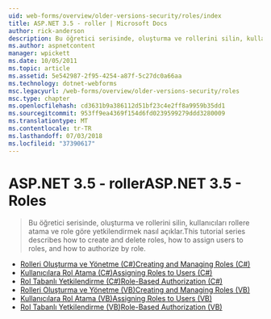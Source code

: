 ```yaml
---
uid: web-forms/overview/older-versions-security/roles/index
title: ASP.NET 3.5 - roller | Microsoft Docs
author: rick-anderson
description: Bu öğretici serisinde, oluşturma ve rollerini silin, kullanıcıları rollere atama ve role göre yetkilendirmek nasıl açıklar.
ms.author: aspnetcontent
manager: wpickett
ms.date: 10/05/2011
ms.topic: article
ms.assetid: 5e542987-2f95-4254-a87f-5c27dc0a66aa
ms.technology: dotnet-webforms
msc.legacyurl: /web-forms/overview/older-versions-security/roles
msc.type: chapter
ms.openlocfilehash: cd3631b9a386112d51bf23c4e2ff8a9959b35dd1
ms.sourcegitcommit: 953ff9ea4369f154d6fd0239599279ddd3280009
ms.translationtype: MT
ms.contentlocale: tr-TR
ms.lasthandoff: 07/03/2018
ms.locfileid: "37390617"
---
```

<a name="aspnet-35---roles"></a><span data-ttu-id="4a842-103">ASP.NET 3.5 - roller</span><span class="sxs-lookup"><span data-stu-id="4a842-103">ASP.NET 3.5 - Roles</span></span>
====================
> <span data-ttu-id="4a842-104">Bu öğretici serisinde, oluşturma ve rollerini silin, kullanıcıları rollere atama ve role göre yetkilendirmek nasıl açıklar.</span><span class="sxs-lookup"><span data-stu-id="4a842-104">This tutorial series describes how to create and delete roles, how to assign users to roles, and how to authorize by role.</span></span>


- [<span data-ttu-id="4a842-105">Rolleri Oluşturma ve Yönetme (C#)</span><span class="sxs-lookup"><span data-stu-id="4a842-105">Creating and Managing Roles (C#)</span></span>](creating-and-managing-roles-cs.md)
- [<span data-ttu-id="4a842-106">Kullanıcılara Rol Atama (C#)</span><span class="sxs-lookup"><span data-stu-id="4a842-106">Assigning Roles to Users (C#)</span></span>](assigning-roles-to-users-cs.md)
- [<span data-ttu-id="4a842-107">Rol Tabanlı Yetkilendirme (C#)</span><span class="sxs-lookup"><span data-stu-id="4a842-107">Role-Based Authorization (C#)</span></span>](role-based-authorization-cs.md)
- [<span data-ttu-id="4a842-108">Rolleri Oluşturma ve Yönetme (VB)</span><span class="sxs-lookup"><span data-stu-id="4a842-108">Creating and Managing Roles (VB)</span></span>](creating-and-managing-roles-vb.md)
- [<span data-ttu-id="4a842-109">Kullanıcılara Rol Atama (VB)</span><span class="sxs-lookup"><span data-stu-id="4a842-109">Assigning Roles to Users (VB)</span></span>](assigning-roles-to-users-vb.md)
- [<span data-ttu-id="4a842-110">Rol Tabanlı Yetkilendirme (VB)</span><span class="sxs-lookup"><span data-stu-id="4a842-110">Role-Based Authorization (VB)</span></span>](role-based-authorization-vb.md)
